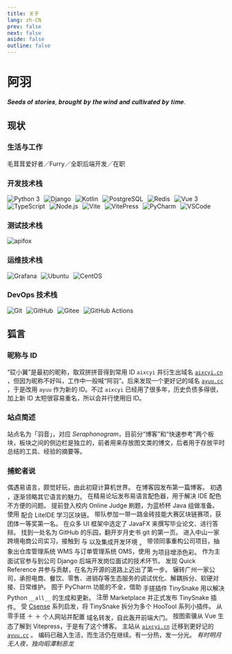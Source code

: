 ```yaml
---
title: 关于
lang: zh-CN
prev: false
next: false
aside: false
outline: false
---
```


# 阿羽

𝑺𝒆𝒆𝒅𝒔 𝒐𝒇 𝒔𝒕𝒐𝒓𝒊𝒆𝒔, 𝒃𝒓𝒐𝒖𝒈𝒉𝒕 𝒃𝒚 𝒕𝒉𝒆 𝒘𝒊𝒏𝒅 𝒂𝒏𝒅 𝒄𝒖𝒍𝒕𝒊𝒗𝒂𝒕𝒆𝒅 𝒃𝒚 𝒕𝒊𝒎𝒆.

## 现状

### 生活与工作

毛茸茸爱好者／Furry／全职后端开发／在职

### 开发技术栈

![Python 3](https://img.shields.io/badge/Python%203-3776AB?style=flat&logo=python&logoColor=yellow)
![Django](https://img.shields.io/badge/Django-092E20?style=flat&logo=django&logoColor=white)
![Kotlin](https://img.shields.io/badge/Kotlin-snow?style=flat&logo=kotlin&logoColor=7F52FF)
![PostgreSQL](https://img.shields.io/badge/PostgreSQL-4169E1?style=flat&logo=postgresql&logoColor=white)
![Redis](https://img.shields.io/badge/Redis-FF4438?style=flat&logo=redis&logoColor=white)
![Vue 3](https://img.shields.io/badge/Vue%203-1A1A1A?style=flat&logo=vuedotjs&logoColor=4FC08D)
![TypeScript](https://img.shields.io/badge/TypeScript-3178C6?style=flat&logo=typescript&logoColor=white)
![Node.js](https://img.shields.io/badge/-Node.js-D3D3D3?logo=Node.js&logoColor=339933)
![Vite](https://img.shields.io/badge/Vite-646CFF?style=flat&logo=vite&logoColor=white)
![VitePress](https://img.shields.io/badge/VitePress-snow?style=flat&logo=vitepress&logoColor=5C73E7)
![PyCharm](https://img.shields.io/badge/PyCharm-black?style=flat&logo=pycharm&logoColor=green)
![VSCode](https://img.shields.io/badge/-VSCode-C0C0C0?logo=Visual-Studio-Code&logoColor=007ACC)

### 测试技术栈

![apifox](https://img.shields.io/badge/apifox-F44A53?style=flat&logo=apifox&logoColor=white)

### 运维技术栈

![Grafana](https://img.shields.io/badge/-Grafana-DCDCDC?logo=Grafana&logoColor=F46800)
![Ubuntu](https://img.shields.io/badge/-Ubuntu-E95420?logo=Ubuntu&logoColor=FFF)
![CentOS](https://img.shields.io/badge/-CentOS-262577?logo=CentOS&logoColor=FFF)

### DevOps 技术栈

![Git](https://img.shields.io/badge/-Git-F05032?logo=Git&logoColor=FFF)
![GitHub](https://img.shields.io/badge/-GitHub-181717?logo=GitHub&logoColor=FFF)
![Gitee](https://img.shields.io/badge/-Gitee-C71D23?logo=Gitee&logoColor=FFF)
![GitHub Actions](https://img.shields.io/badge/-GitHub%20Actions-2088FF?logo=GitHub-Actions&logoColor=FFF)

## 狐言

### 昵称与 ID

<p class="paragraph">
    “砹小翼”是最初的昵称，取双拼拼音得到常用 ID <code>aixcyi</code> 并衍生出域名
    <a href="https://aixcyi.cn/" target="_blank"><code>aixcyi.cn</code></a>
    ，但因为昵称不好叫，工作中一般喊“阿羽”。后来发现一个更好记的域名
    <a href="https://ayuu.cc/" target="_blank"><code>ayuu.cc</code></a>
    ，于是改用 <code>ayuu</code> 作为新的 ID。不过
    <code>aixcyi</code> 已经用了很多年，历史负债多得很，加上新 ID 太短很容易重名，所以会并行使用旧 ID。
</p>

### 站点简述

<p class="paragraph">
    站点名为「羽音」，对应 <i>Seraphonogram</i>，目前分“博客”和“快速参考”两个板块，板块之间的侧边栏是独立的，前者用来存放图文类的博文，后者用于存放平时总结的工具、经验的摘要等。
</p>

### 捕蛇者说

<el-timeline>
    <el-timeline-item color="#A349A4" timestamp="2012 年，暑假">
        偶遇易语言，颇觉好玩，由此初窥计算机世界。
    </el-timeline-item>
    <el-timeline-item color="#A349A4" timestamp="2016 年 8 月">
        在博客园发布第一篇博客。
    </el-timeline-item>
    <el-timeline-item color="#A349A4" timestamp="2018 年 10 月">
        初遇
        <Icon class="logo" height="24" icon="logos:python"/>
        ，逐渐领略其它语言的魅力。
    </el-timeline-item>
    <el-timeline-item color="#A349A4" timestamp="2018 年 11 月">
        在精易论坛发布易语言配色器，用于解决 IDE 配色不方便的问题。
    </el-timeline-item>
    <el-timeline-item color="#A349A4" timestamp="2019 年 2 月">
        提前登入校内 Online Judge 刷题，为蓝桥杯 Java 组做准备。
    </el-timeline-item>
    <el-timeline-item color="#A349A4" timestamp="2019 年，暑假">
        使用
        <Icon class="logo" height="24" icon="logos:go"/>
        配合 LiteIDE 学习区块链。
    </el-timeline-item>
    <el-timeline-item color="#A349A4" timestamp="2019 年 10 月">
        带队参加一带一路金砖技能大赛区块链赛项，获团体一等奖第一名。
    </el-timeline-item>
    <el-timeline-item color="#A349A4" timestamp="2020 年 11 月">
        在众多 UI 框架中选定了 JavaFX 来撰写毕业论文、进行答辩。
    </el-timeline-item>
    <el-timeline-item timestamp="2020 年 12 月">
        找到一处名为 GitHub 的乐园，翻开岁月史书 git 的第一页。
    </el-timeline-item>
    <el-timeline-item color="#00A2E8" timestamp="2021 年 3 月">
        进入中山一家跨境电商公司实习，接触到
        <Icon class="logo" height="24" icon="logos:django-icon"/>
        与
        <Icon class="logo" height="24" icon="logos:postgresql"/>
        以及集成开发环境
        <Icon class="logo" height="24" icon="logos:pycharm"/>
        。
    </el-timeline-item>
    <el-timeline-item color="#00A2E8" timestamp="2021 年 6 月">
        带领同事重构公司项目，抽象出仓库管理系统 WMS 与订单管理系统 OMS，使用
        <Icon class="logo" height="24" icon="logos:bootstrap"/>
        为项目增添色彩。
    </el-timeline-item>
    <el-timeline-item color="#00A2E8" timestamp="2021 下半年">
        作为主面试官参与到公司 Django 后端开发岗位面试的技术环节。
    </el-timeline-item>
    <el-timeline-item timestamp="2022 年 2 月">
        发现 Quick Reference 并参与贡献，在名为开源的道路上迈出了第一步。
    </el-timeline-item>
    <el-timeline-item color="#00A2E8" timestamp="2022 年 3 月">
        辗转广州一家公司，承担电商、餐饮、零售、进销存等生态服务的调试优化、解耦拆分、软硬对接、日常维护。
    </el-timeline-item>
    <el-timeline-item color="#FF7F27" timestamp="2023 年 7 月">
        囿于 PyCharm 功能的不全，借助
        <Icon class="logo" height="24" icon="logos:kotlin-icon"/>
        手搓插件 TinySnake 用以解决 Python <code>__all__</code> 的生成和更新。
    </el-timeline-item>
    <el-timeline-item color="#FF7F27" timestamp="2024 年 4 月">
        注册
        <Icon class="logo" height="24" icon="logos:jetbrains"/>
        Marketplace 并正式发布 TinySnake 插件。
    </el-timeline-item>
    <el-timeline-item color="#FF7F27" timestamp="2024 年 7 月">
        受 <a href="https://plugins.jetbrains.com/vendor/fab53479-05ec-4e6d-a40e-05df95be4921">Csense</a> 系列启发，将
        TinySnake 拆分为多个 HooTool 系列小插件。
    </el-timeline-item>
    <el-timeline-item color="#FF7F27" timestamp="2024 年 11 月">
        从零手搓
        <Icon class="logo" height="24" icon="logos:vue"/>
        ＋
        <Icon class="logo" height="24" icon="logos:vitejs"/>
        ＋
        <Icon class="logo" height="24" icon="logos:element"/>
        个人网站并配置
        <Icon class="logo" height="24" icon="logos:nginx"/>
        域名转发，自此轰开前端大门。
    </el-timeline-item>
    <el-timeline-item color="#FF7F27" timestamp="2024 年 12 月">
        按图索骥从 Vue 生态了解到 Vitepress，于是有了这个博客。
    </el-timeline-item>
    <el-timeline-item color="#FF7F27" timestamp="2025 年 2 月">
        主站从
        <a href="https://aixcyi.cn/" target="_blank"><code>aixcyi.cn</code></a>
        迁移到更好记的
        <a href="https://ayuu.cc/" target="_blank"><code>ayuu.cc</code></a>
        。
    </el-timeline-item>
    <el-timeline-item timestamp="现在">
        编码已融入生活，而生活仍在继续。有一分热，发一分光。
    </el-timeline-item>
    <el-timeline-item :icon="Bottom" size="large">
        <i>有时明月无人夜，独向昭潭制恶龙</i>
    </el-timeline-item>
</el-timeline>


<script setup lang="ts">
import { Bottom } from "@element-plus/icons-vue";
import { Icon } from "@iconify/vue";
</script>


<style scoped>
/* 解决徽章不能在同一行的问题 */
img {
    display: inline-flex;
    margin-right: 6px;
}

ul {
    list-style: none !important;
}

li {
    margin-top: 0 !important;
}

.logo {
    display: inline;
    vertical-align: middle;
}

.el-timeline :deep(.el-timeline-item__content) {
    color: var(--vp-c-text-1);
}
</style>
